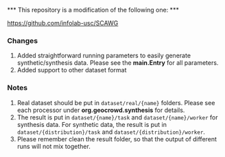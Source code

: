 *** This repository is a modification of the following one: ***

https://github.com/infolab-usc/SCAWG

### Changes ###
1. Added straightforward running parameters to easily generate synthetic/synthesis data. Please see the **main.Entry** for all parameters.
2. Added support to other dataset format

### Notes ###
1. Real dataset should be put in `dataset/real/{name}` folders. Please see each processor under **org.geocrowd.synthesis** for details.
2. The result is put in `dataset/{name}/task` and `dataset/{name}/worker` for synthesis data.
For synthetic data, the result is put in `dataset/{distribution}/task` and `dataset/{distribution}/worker`.
3. Please remember clean the result folder, so that the output of different runs will not mix together.
